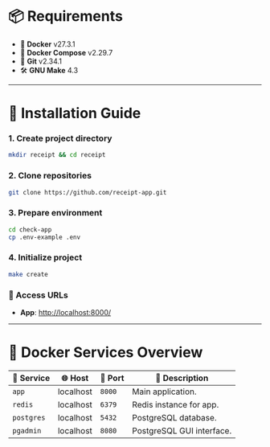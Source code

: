 # 📦 Requirements

* 🐳 **Docker** v27.3.1
* 🐙 **Docker Compose** v2.29.7
* 🔧 **Git** v2.34.1
* 🛠️ **GNU Make** 4.3

---

# 🚀 Installation Guide

### 1. Create project directory

```bash
mkdir receipt && cd receipt
```

### 2. Clone repositories

```bash
git clone https://github.com/receipt-app.git
```

### 3. Prepare environment

```bash
cd check-app
cp .env-example .env
```

### 4. Initialize project

```bash
make create
```

### 🔐 Access URLs

* **App**: [http://localhost:8000/](http://localhost:8000/)

---

# 🐳 Docker Services Overview

| 🚢 **Service** | 🌐 **Host** | 📍 **Port** | 📝 **Description**        |
|----------------| ----------- | ----------- |---------------------------|
| `app`          | localhost   | `8000`      | Main application.         |
| `redis`        | localhost   | `6379`      | Redis instance for app.   |
| `postgres`     | localhost   | `5432`      | PostgreSQL database.      |
| `pgadmin`      | localhost   | `8080`      | PostgreSQL GUI interface. |

